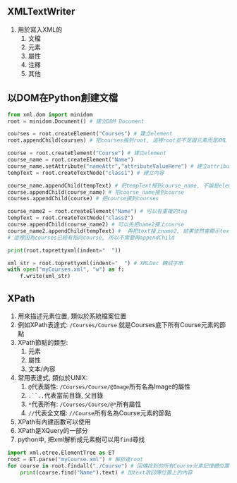 ## XMLTextWriter
1. 用於寫入XML的
    1. 文檔
    2. 元素
    3. 屬性
    4. 注釋
    5. 其他

## 以DOM在Python創建文檔
```py
from xml.dom import minidom
root = minidom.Document() # 建立DOM Document

courses = root.createElement("Courses") # 建立element
root.appendChild(courses) # 把courses接到root, 這裡root並不是跟元素而是XML Document

course = root.createElement("Course") # 建立element
course_name = root.createElement("Name") 
course_name.setAttribute("nameAttr","attributeValueHere") # 建立attribute
tempText = root.createTextNode("class1") # 建立內容

course_name.appendChild(tempText) # 把tempText接到course_name, 不論是element還是content都用 appendChild
course.appendChild(course_name) # 把course_name接到course
courses.appendChild(course) # 把course接到courses

course_name2 = root.createElement("Name") # 可以有重複的tag
tempText = root.createTextNode("class2")
course.appendChild(course_name2) # 可以先把name2接上course
course_name2.appendChild(tempText) #  再把text接上name2, 結果依然會顯示text
# 這裡因為courses已經有指向course, 所以不需要再appendChild

print(root.toprettyxml(indent="  ")) 

xml_str = root.toprettyxml(indent="  ") # XMLDoc 轉成字串
with open("myCourses.xml", "w") as f:
    f.write(xml_str)
```

## XPath
1. 用來描述元素位置, 類似於系統檔案位置
2. 例如XPath表達式: `/Courses/Course` 就是Courses底下所有Course元素的節點
3. XPath節點的類型:
    1. 元素
    2. 屬性
    3. 文本/內容
4. 常用表達式, 類似於UNIX:
    1. `@`代表屬性: `/Courses/Course/@Image`所有名為Image的屬性
    2. `.``..`代表當前目錄, 父目錄
    3. `*`代表所有: `/Courses/Course/@*`所有屬性
    4. `//`代表全文檔: `//Course`所有名為Course元素的節點
5. XPath有內建函數可以使用
6. XPath是XQuery的一部分
7. python中, 把xml解析成元素樹可以用`find`尋找
```py
import xml.etree.ElementTree as ET
root = ET.parse("myCourse.xml") # 解析進root
for course in root.findall("./Course") # 回傳找到的所有Course元素記憶體位置
    print(course.find("Name").text) # 加text改回傳位置上的內容
```
